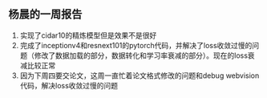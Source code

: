 杨晨的一周报告
--------
1. 实现了cidar10的精炼模型但是效果不是很好
2. 完成了inceptionv4和resnext101的pytorch代码，并解决了loss收敛过慢的问题（修改了数据加载的部分，数据转化和学习率衰减的部分）。现在的loss衰减比较正常
3. 因为下周四要交论文，这周一直忙着论文格式修改的问题和debug webvision代码，解决loss收敛过慢的问题
